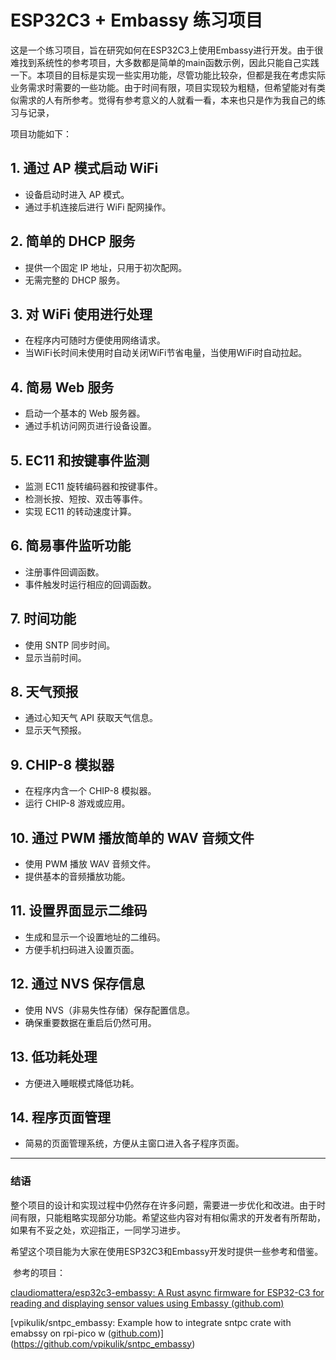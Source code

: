 # ESP32C3 + Embassy 练习项目

这是一个练习项目，旨在研究如何在ESP32C3上使用Embassy进行开发。由于很难找到系统性的参考项目，大多数都是简单的main函数示例，因此只能自己实践一下。本项目的目标是实现一些实用功能，尽管功能比较杂，但都是我在考虑实际业务需求时需要的一些功能。由于时间有限，项目实现较为粗糙，但希望能对有类似需求的人有所参考。觉得有参考意义的人就看一看，本来也只是作为我自己的练习与记录，


项目功能如下：

## 1. 通过 AP 模式启动 WiFi
- 设备启动时进入 AP 模式。
- 通过手机连接后进行 WiFi 配网操作。

## 2. 简单的 DHCP 服务
- 提供一个固定 IP 地址，只用于初次配网。
- 无需完整的 DHCP 服务。

## 3. 对 WiFi 使用进行处理
- 在程序内可随时方便使用网络请求。
- 当WiFi长时间未使用时自动关闭WiFi节省电量，当使用WiFi时自动拉起。

## 4. 简易 Web 服务
- 启动一个基本的 Web 服务器。
- 通过手机访问网页进行设备设置。

## 5. EC11 和按键事件监测
- 监测 EC11 旋转编码器和按键事件。
- 检测长按、短按、双击等事件。
- 实现 EC11 的转动速度计算。

## 6. 简易事件监听功能
- 注册事件回调函数。
- 事件触发时运行相应的回调函数。

## 7. 时间功能
- 使用 SNTP 同步时间。
- 显示当前时间。

## 8. 天气预报
- 通过心知天气 API 获取天气信息。
- 显示天气预报。

## 9. CHIP-8 模拟器
- 在程序内含一个 CHIP-8 模拟器。
- 运行 CHIP-8 游戏或应用。

## 10. 通过 PWM 播放简单的 WAV 音频文件
- 使用 PWM 播放 WAV 音频文件。
- 提供基本的音频播放功能。

## 11. 设置界面显示二维码
- 生成和显示一个设置地址的二维码。
- 方便手机扫码进入设置页面。

## 12. 通过 NVS 保存信息
- 使用 NVS（非易失性存储）保存配置信息。
- 确保重要数据在重启后仍然可用。

## 13. 低功耗处理
- 方便进入睡眠模式降低功耗。

## 14. 程序页面管理
- 简易的页面管理系统，方便从主窗口进入各子程序页面。

---

### 结语

整个项目的设计和实现过程中仍然存在许多问题，需要进一步优化和改进。由于时间有限，只能粗略实现部分功能。希望这些内容对有相似需求的开发者有所帮助，如果有不妥之处，欢迎指正，一同学习进步。

希望这个项目能为大家在使用ESP32C3和Embassy开发时提供一些参考和借鉴。

​
参考的项目：

[claudiomattera/esp32c3-embassy: A Rust async firmware for ESP32-C3 for reading and displaying sensor values using Embassy (github.com)](https://github.com/claudiomattera/esp32c3-embassy)

[vpikulik/sntpc_embassy: Example how to integrate sntpc crate with emabssy on rpi-pico w ([github.com](https://github.com/vpikulik/sntpc_embassy))](https://github.com/vpikulik/sntpc_embassy)


​
